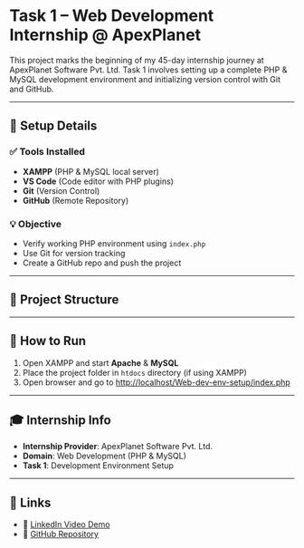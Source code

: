 # Task 1 – Web Development Internship @ ApexPlanet

This project marks the beginning of my 45-day internship journey at ApexPlanet Software Pvt. Ltd. Task 1 involves setting up a complete PHP & MySQL development environment and initializing version control with Git and GitHub.

---

## 🔧 Setup Details

### ✅ Tools Installed
- **XAMPP** (PHP & MySQL local server)
- **VS Code** (Code editor with PHP plugins)
- **Git** (Version Control)
- **GitHub** (Remote Repository)

### 💡 Objective
- Verify working PHP environment using `index.php`
- Use Git for version tracking
- Create a GitHub repo and push the project

---

## 📂 Project Structure


---

## 🚀 How to Run

1. Open XAMPP and start **Apache** & **MySQL**
2. Place the project folder in `htdocs` directory (if using XAMPP)
3. Open browser and go to [http://localhost/Web-dev-env-setup/index.php](http://localhost/Web-dev-env-setup/index.php)


---

## 🎓 Internship Info

- **Internship Provider**: ApexPlanet Software Pvt. Ltd.
- **Domain**: Web Development (PHP & MySQL)
- **Task 1**: Development Environment Setup

---

## 🔗 Links

- 🔗 [LinkedIn Video Demo](https://linkedin.com/your-video-link-here)
- 🔗 [GitHub Repository](https://github.com/hemapravallika24/Web-dev-env-setup)
